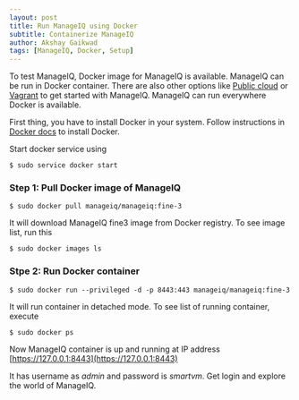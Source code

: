 ```yaml
---
layout: post
title: Run ManageIQ using Docker
subtitle: Containerize ManageIQ
author: Akshay Gaikwad
tags: [ManageIQ, Docker, Setup]
---
```


To test ManageIQ, Docker image for ManageIQ is available. ManageIQ can be run in Docker container. There are also other options like [Public cloud](http://manageiq.org/docs/get-started/cloud) or [Vagrant](http://manageiq.org/docs/get-started/vagrant) to get started with ManageIQ. ManageIQ can run everywhere Docker is available.

First thing, you have to install Docker in your system. Follow instructions in [Docker docs](https://store.docker.com/search?type=edition&offering=community) to install Docker.

Start docker service using

``` $ sudo service docker start ```

### Step 1: Pull Docker image of ManageIQ

``` $ sudo docker pull manageiq/manageiq:fine-3 ```

It will download ManageIQ fine3 image from Docker registry. To see image list, run this

``` $ sudo docker images ls ```

### Stpe 2: Run Docker container

``` $ sudo docker run --privileged -d -p 8443:443 manageiq/manageiq:fine-3 ```

It will run container in detached mode. To see list of running container, execute

``` $ sudo docker ps ```


Now ManageIQ container is up and running at IP address [https://127.0.0.1:8443](https://127.0.0.1:8443)

It has username as *admin* and password is *smartvm*. Get login and explore the world of ManageIQ.
